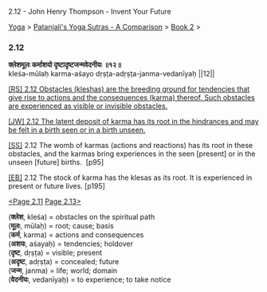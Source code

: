 2.12 - John Henry Thompson - Invent Your Future   
    

[Yoga](../../../yoga.md)‎ > ‎[Patanjali's Yoga Sutras - A Comparison](../../patanjani.md)‎ > ‎[Book 2](../book-2.md)‎ > ‎

### 2.12

**क्लेशमूलः कर्माशयो दृष्टादृष्टजन्मवेदनीयः ॥१२॥**  
kleśa-mūlaḥ karma-aśayo dṛṣṭa-adṛṣṭa-janma-vedanīyaḥ ||12||  
  
  
[\[RS\] 2.12 Obstacles (kleshas) are the breeding ground for tendencies that give rise to actions and the consequences (karma) thereof. Such obstacles are experienced as visible or invisible obstacles.](http://www.ashtangayoga.info/philosophy/yoga-sutra-patanjali/chapter-2/item/klesha-mulah-karma-ashayo-drishta-adrishta/)  
  
[\[JW\] 2.12 The latent deposit of karma has its root in the hindrances and may be felt in a birth seen or in a birth unseen.](http://books.google.com/books?id=YzFImjtOxUwC&pg=PA121&ci=108%2C270%2C745%2C57&source=bookclip)  
  
[\[SS\]](http://www.amazon.com/Yoga-Sutras-Patanjali-Commentary-Satchidananda/dp/0932040381) 2.12 The womb of karmas (actions and reactions) has its root in these obstacles, and the karmas bring experiences in the seen \[present\] or in the unseen \[future\] births.  \[p95\]  
  
[\[EB\]](http://www.amazon.com/Yoga-Sutras-Patanjali-Translation-Commentary/dp/0865477361/ref=sr_1_1?ie=UTF8&s=books&qid=1250508322&sr=1-1) 2.12 The stock of karma has the klesas as its root. It is experienced in present or future lives. \[p195\]  
  
[<Page 2.11](211.md)  [Page 2.13>](213.md)  
  

(**क्लेश**, kleśa) = obstacles on the spiritual path  
(**मूलः**, mūlaḥ) = root; cause; basis  
(**कर्म**, karma) = actions and consequences  
(**अशयः**, aśayaḥ) = tendencies; holdover  
(**दृष्ट**, dṛṣṭa) = visible; present  
(**अदृष्ट**, adṛṣṭa) = concealed; future  
(**जन्म**, janma) = life; world; domain  
(**वेदनीयः**, vedanīyaḥ) = to experience; to take notice  

